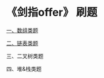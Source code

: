 # 《剑指offer》 刷题

[一、数组类题](https://github.com/sunnnydaydev/CodingInterviews/blob/master/src/Arrays/array.md)

[二、链表类题](https://github.com/sunnnydaydev/CodingInterviews/blob/master/src/LinkedList/linkedList.md)

三、二叉树类题

四、堆&栈类题